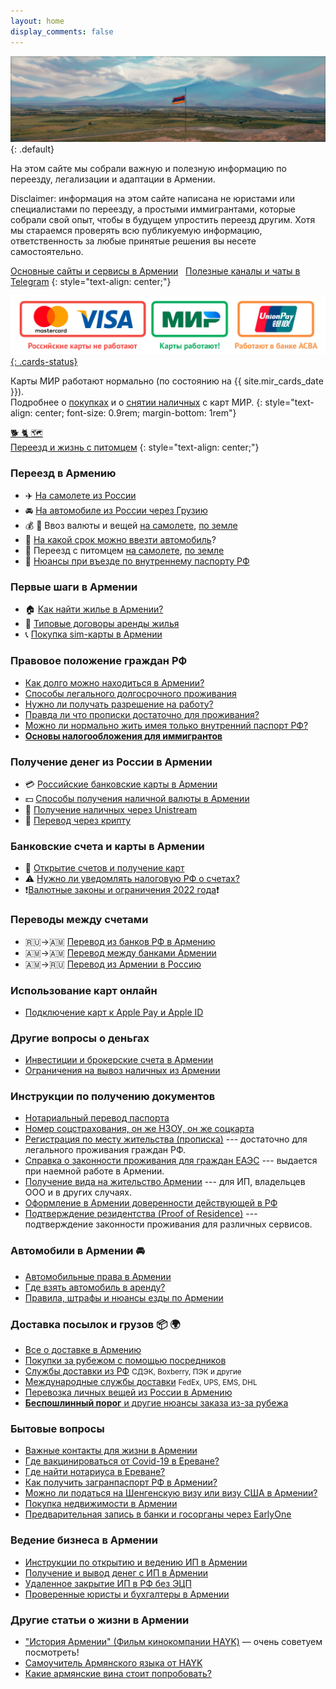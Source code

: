 ```yaml
---
layout: home
display_comments: false
---
```


![Флаг Армении на фоне Арарата](/files/ararat.jpg){: .default}

На этом сайте мы собрали важную и полезную информацию по переезду, легализации и адаптации в Армении.

Disclaimer: информация на этом сайте написана не юристами или специалистами по переезду, а простыми
иммигрантами, которые собрали свой опыт, чтобы в будущем упростить переезд другим. Хотя мы стараемся
проверять всю публикуемую информацию, ответственность за любые принятые решения вы несете самостоятельно.

[Основные сайты и сервисы в Армении](/websites.md) &nbsp; [Полезные каналы и чаты в Telegram](/telegram-groups.md)
{: style="text-align: center;"}

[![Состояние работы платежных карт в Армении](/files/cards-status.jpg){: .cards-status}](/money/russian-cards.html)

Карты МИР работают нормально (по состоянию на {{ site.mir_cards_date }}).<br> Подробнее о
[покупках](/money/russian-cards.md#mir) и о [снятии наличных](/money/russian-cards.md#cash) с карт МИР.
{: style="text-align: center; font-size: 0.9rem; margin-bottom: 1rem"}

<a class="btn btn-shortcut" href="/animals/"><span>🐕 🐈 🗺️</span><br> Переезд и жизнь с питомцем</a>
{: style="text-align: center;"}

<div class="cards index">
<div class="card">
<div class="card-emoji">

### Переезд в Армению

- ✈️ [На самолете из России](/moving/by-air.md) 
- 🚘 [На автомобиле из России через Грузию](/moving/by-car.md)
- 💰 🧳 Ввоз валюты и вещей [на самолете](/moving/by-air.md#customs), [по земле](/moving/by-car.md#customs)
- 🚗 [На какой срок можно ввезти автомобиль](/moving/by-car.md#на-какой-срок-можно-ввезти-автомобиль-в-армению)?
- 🐾 Переезд с питомцем [на самолете](/animals/flight-to-armenia.md), [по земле](/animals/ground-to-armenia.md)
- 🛂 [Нюансы при въезде по внутреннему паспорту РФ](/moving/without-zagran.md)

### Первые шаги в Армении

- 🏠 [Как найти жилье в Армении?](/rent-house.md)
- 📝 [Типовые договоры аренды жилья](/rent-house.md#contract)
- 📞 [Покупка sim-карты в Армении](/cellular.md)

</div>

### Правовое положение граждан РФ

- [Как долго можно находиться в Армении?](/migration.md#terms)
- [Способы легального долгосрочного проживания](/migration.md#legalization)
- [Нужно ли получать разрешение на работу?](/migration.md#workpermit)
- [Правда ли что прописки достаточно для проживания?](/migration.md#p5)
- [Можно ли нормально жить имея только внутренний паспорт РФ?](/migration.md#nopassport)
- **[Основы налогообложения для иммигрантов](/taxes.md)**

</div>
<div class="card card-emoji">

### Получение денег из России в Армении

- 💳 [Российские банковские карты в Армении](/money/russian-cards.md)
- 💵 [Способы получения наличной валюты в Армении](/money/cash.md)
- 💸 [Получение наличных через Unistream](/money/unistream.md)
- 🚀 [Перевод через крипту](/money/crypto.md)

### Банковские счета и карты в Армении

- 🏦 [Открытие счетов и получение карт](/money/bank-accounts.md)
- ⚠️ [Нужно ли уведомлять налоговую РФ о счетах?](/money/notifications.md)
- ❗[Валютные законы и ограничения 2022 года](/money/restrictions.md)❗

### Переводы между счетами

- 🇷🇺→️🇦🇲 [Перевод из банков РФ в Армению](/money/bank-transfer-ru-am.md)
- 🇦🇲→️🇦🇲 [Перевод между банками Армении](/money/bank-transfer-am.md)
- 🇦🇲→️🇷🇺 [Перевод из Армении в Россию](/money/bank-transfer-am-ru.md)

### Использование карт онлайн

- [Подключение карт к Apple Pay и Apple ID](/money/cards-apple.md)

### Другие вопросы о деньгах 

- [Инвестиции и брокерские счета в Армении](./money/investment.md)
- [Ограничения на вывоз наличных из Армении](./moving/out-money.md)

</div>
<div class="card-wide">

### Инструкции по получению документов

- [Нотариальный перевод паспорта](/documents/passport-translation.md)
- [Номер соцстрахования, он же НЗОУ, он же соцкарта](/documents/social-number.md)
- [Регистрация по месту жительства (прописка)](/documents/registration.md) --- достаточно для легального проживания граждан РФ.
- [Справка о законности проживания для граждан ЕАЭС](/documents/eaeu-cert.md) --- выдается при наемной работе в Армении.
- [Получение вида на жительство Армении](/documents/residence.md) --- для ИП, владельцев ООО и в других случаях.
- [Оформление в Армении доверенности действующей в РФ](/documents/power-of-attorney.md)
- [Подтверждение резидентства (Proof of Residence)](/documents/proof-of-residence.md) --- подтверждение законности проживания для различных сервисов.

</div>
<div class="card">

### Автомобили в Армении 🚘

- [Автомобильные права в Армении](/drive/license.md)
- [Где взять автомобиль в аренду?](/drive/car-rentals.md)
- [Правила, штрафы и нюансы езды по Армении](/drive/armenia.md)

</div>
<div class="card">

### Доставка посылок и грузов 📦 🌍

- [Все о доставке в Армению](delivery/index.md)
- [Покупки за рубежом с помощью посредников](delivery/index.md#mailforwarding)
- [Службы доставки из РФ](/delivery/services.md#ru) <small>СДЭК, Boxberry, ПЭК и другие</small>
- [Международные службы доставки](/delivery/services.md#int) <small>FedEx, UPS, EMS, DHL</small>
- [Перевозка личных вещей из России в Армению](delivery/index.md#amtrans)
- [**Беспошлинный порог** и другие нюансы заказа из-за рубежа](delivery/index.md#taxes)

</div>
<div class="card">

### Бытовые вопросы

- [Важные контакты для жизни в Армении](/life/services.md)
- [Где вакцинироваться от Covid-19 в Ереване?](/covid-vaccine.md)
- [Где найти нотариуса в Ереване?](/attorneys.md)
- [Как получить загранпаспорт РФ в Армении?](/documents/zagran.md)
- [Можно ли податься на Шенгенскую визу или визу США в Армении?](/documents/foreign-visa.md)
- [Покупка недвижимости в Армении](/life/buying-home.md)
- [Предварительная запись в банки и госорганы через EarlyOne](/life/earlyone.md)

</div>
<div class="card">

### Ведение бизнеса в Армении

- [Инструкции по открытию и ведению ИП в Армении](/business/ip.md)
- [Получение и вывод денег с ИП в Армении](/business/ip-money.md)
- [Удаленное закрытие ИП в РФ без ЭЦП](/business/ru-ip-close.md)
- [Проверенные юристы и бухгалтеры в Армении](/business/contacts.md)

</div>
</div>

### Другие статьи о жизни в Армении

- ["История Армении" (Фильм кинокомпании HAYK)](https://youtu.be/w6M5bD2J5hs) — очень советуем посмотреть!
- [Самоучитель Армянского языка от HAYK](https://www.youtube.com/watch?v=FxWdEqqAC1o)
- [Какие армянские вина стоит попробовать?](/armenian-wines.md)
